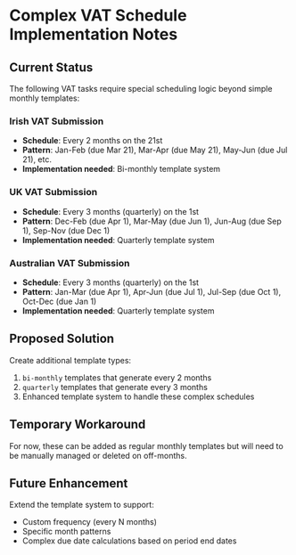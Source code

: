 # Complex VAT Schedule Implementation Notes

## Current Status
The following VAT tasks require special scheduling logic beyond simple monthly templates:

### Irish VAT Submission
- **Schedule**: Every 2 months on the 21st
- **Pattern**: Jan-Feb (due Mar 21), Mar-Apr (due May 21), May-Jun (due Jul 21), etc.
- **Implementation needed**: Bi-monthly template system

### UK VAT Submission  
- **Schedule**: Every 3 months (quarterly) on the 1st
- **Pattern**: Dec-Feb (due Apr 1), Mar-May (due Jun 1), Jun-Aug (due Sep 1), Sep-Nov (due Dec 1)
- **Implementation needed**: Quarterly template system

### Australian VAT Submission
- **Schedule**: Every 3 months (quarterly) on the 1st  
- **Pattern**: Jan-Mar (due Apr 1), Apr-Jun (due Jul 1), Jul-Sep (due Oct 1), Oct-Dec (due Jan 1)
- **Implementation needed**: Quarterly template system

## Proposed Solution
Create additional template types:
1. `bi-monthly` templates that generate every 2 months
2. `quarterly` templates that generate every 3 months
3. Enhanced template system to handle these complex schedules

## Temporary Workaround
For now, these can be added as regular monthly templates but will need to be manually managed or deleted on off-months.

## Future Enhancement
Extend the template system to support:
- Custom frequency (every N months)
- Specific month patterns
- Complex due date calculations based on period end dates

